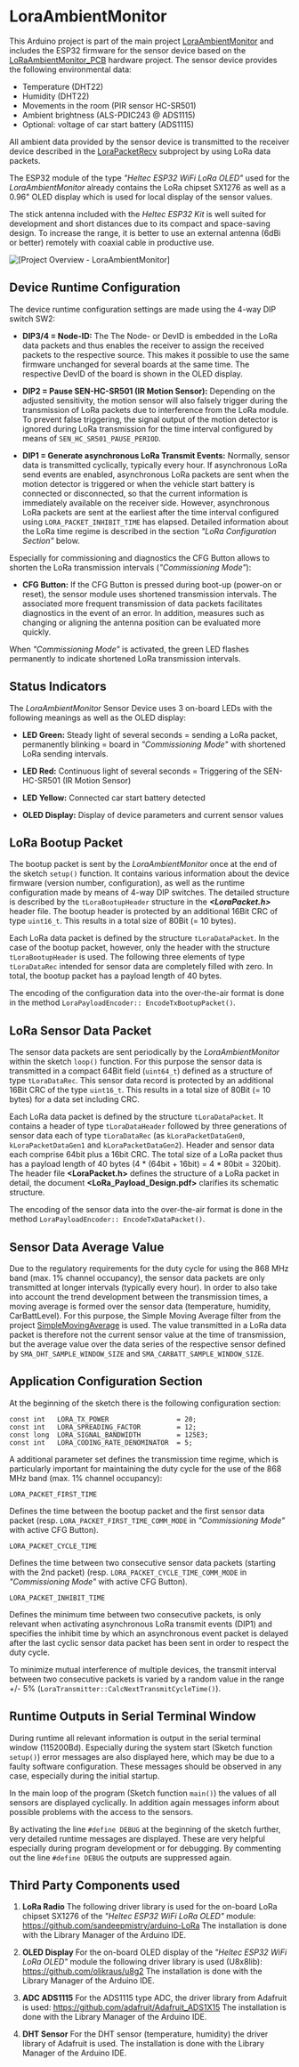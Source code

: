 ﻿# LoraAmbientMonitor

This Arduino project is part of the main project [LoraAmbientMonitor](https://github.com/ronaldsieber/LoraAmbientMonitor) and includes the ESP32 firmware for the sensor device based on the [LoRaAmbientMonitor_PCB](https://github.com/ronaldsieber/LoRaAmbientMonitor_PCB) hardware project. The sensor device provides the following environmental data:

- Temperature (DHT22)
- Humidity (DHT22)
- Movements in the room (PIR sensor HC-SR501)
- Ambient brightness (ALS-PDIC243 @ ADS1115)
- Optional: voltage of car start battery (ADS1115)

All ambient data provided by the sensor device is transmitted to the receiver device described in the [LoraPacketRecv](https://github.com/ronaldsieber/LoraAmbientMonitor/LoraPacketRecv) subproject by using LoRa data packets.

The ESP32 module of the type *"Heltec ESP32 WiFi LoRa OLED"* used for the *LoraAmbientMonitor* already contains the LoRa chipset SX1276 as well as a 0.96" OLED display which is used for local display of the sensor values.

The stick antenna included with the *Heltec ESP32 Kit* is well suited for development and short distances due to its compact and space-saving design. To increase the range, it is better to use an external antenna (6dBi or better) remotely with coaxial cable in productive use.

![\[Project Overview - LoraAmbientMonitor\]](../Documentation/Project_Overview_LoraAmbientMonitor.png)

## Device Runtime Configuration

The device runtime configuration settings are made using the 4-way DIP switch SW2:

- **DIP3/4 = Node-ID:** The The Node- or DevID is embedded in the LoRa data packets and thus enables the receiver to assign the received packets to the respective source. This makes it possible to use the same firmware unchanged for several boards at the same time. The respective DevID of the board is shown in the OLED display.

- **DIP2 = Pause SEN-HC-SR501 (IR Motion Sensor):** Depending on the adjusted sensitivity, the motion sensor will also falsely trigger during the transmission of LoRa packets due to interference from the LoRa module. To prevent false triggering, the signal output of the motion detector is ignored during LoRa transmission for the time interval configured by means of `SEN_HC_SR501_PAUSE_PERIOD`.

- **DIP1 = Generate asynchronous LoRa Transmit Events:** Normally, sensor data is transmitted cyclically, typically every hour. If asynchronous LoRa send events are enabled, asynchronous LoRa packets are sent when the motion detector is triggered or when the vehicle start battery is connected or disconnected, so that the current information is immediately available on the receiver side. However, asynchronous LoRa packets are sent at the earliest after the time interval configured using `LORA_PACKET_INHIBIT_TIME` has elapsed. Detailed information about the LoRa time regime is described in the section *"LoRa Configuration Section"* below.

Especially for commissioning and diagnostics the CFG Button allows to shorten the LoRa transmission intervals (*"Commissioning Mode"*):

- **CFG Button:** If the CFG Button is pressed during boot-up (power-on or reset), the sensor module uses shortened transmission intervals. The associated more frequent transmission of data packets facilitates diagnostics in the event of an error. In addition, measures such as changing or aligning the antenna position can be evaluated more quickly.

When *"Commissioning Mode"* is activated, the green LED flashes permanently to indicate shortened LoRa transmission intervals.

## Status Indicators

The *LoraAmbientMonitor* Sensor Device uses 3 on-board LEDs with the following meanings as well as the OLED display:

- **LED Green:** Steady light of several seconds = sending a LoRa packet, permanently blinking = board in *"Commissioning Mode"* with shortened LoRa sending intervals.

- **LED Red:** Continuous light of several seconds = Triggering of the SEN-HC-SR501 (IR Motion Sensor)

- **LED Yellow:** Connected car start battery detected

- **OLED Display:** Display of device parameters and current sensor values

## LoRa Bootup Packet

The bootup packet is sent by the *LoraAmbientMonitor* once at the end of the sketch `setup()` function. It contains various information about the device firmware (version number, configuration), as well as the runtime configuration made by means of 4-way DIP switches. The detailed structure is described by the `tLoraBootupHeader` structure in the ***<LoraPacket.h>*** header file. The bootup header is protected by an additional 16Bit CRC of type `uint16_t`. This results in a total size of 80Bit (= 10 bytes).

Each LoRa data packet is defined by the structure `tLoraDataPacket`. In the case of the bootup packet, however, only the header with the structure `tLoraBootupHeader` is used. The following three elements of type `tLoraDataRec` intended for sensor data are completely filled with zero. In total, the bootup packet has a payload length of 40 bytes.

The encoding of the configuration data into the over-the-air format is done in the method `LoraPayloadEncoder:: EncodeTxBootupPacket()`.

## LoRa Sensor Data Packet

The sensor data packets are sent periodically by the *LoraAmbientMonitor* within the sketch `loop()` function. For this purpose the sensor data is transmitted in a compact 64Bit field (`uint64_t`) defined as a structure of type `tLoraDataRec`. This sensor data record is protected by an additional 16Bit CRC of the type `uint16_t`. This results in a total size of 80Bit (= 10 bytes) for a data set including CRC.

Each LoRa data packet is defined by the structure `tLoraDataPacket`. It contains a header of type `tLoraDataHeader` followed by three generations of sensor data each of type `tLoraDataRec` (as `kLoraPacketDataGen0`, `kLoraPacketDataGen1` and `kLoraPacketDataGen2`). Header and sensor data each comprise 64bit plus a 16bit CRC. The total size of a LoRa packet thus has a payload length of 40 bytes (4 * (64bit + 16bit) = 4 * 80bit = 320bit). The header file **<LoraPacket.h>** defines the structure of a LoRa packet in detail, the document **<LoRa_Payload_Design.pdf>** clarifies its schematic structure.

The encoding of the sensor data into the over-the-air format is done in the method `LoraPayloadEncoder:: EncodeTxDataPacket()`.

## Sensor Data Average Value

Due to the regulatory requirements for the duty cycle for using the 868 MHz band (max. 1% channel occupancy), the sensor data packets are only transmitted at longer intervals (typically every hour). In order to also take into account the trend development between the transmission times, a moving average is formed over the sensor data (temperature, humidity, CarBattLevel). For this purpose, the Simple Moving Average filter from the project [SimpleMovingAverage](https://github.com/ronaldsieber/SimpleMovingAverage) is used. The value transmitted in a LoRa data packet is therefore not the current sensor value at the time of transmission, but the average value over the data series of the respective sensor defined by `SMA_DHT_SAMPLE_WINDOW_SIZE` and `SMA_CARBATT_SAMPLE_WINDOW_SIZE`.

## Application Configuration Section

At the beginning of the sketch there is the following configuration section:

    const int   LORA_TX_POWER                 = 20;
    const int   LORA_SPREADING_FACTOR         = 12;
    const long  LORA_SIGNAL_BANDWIDTH         = 125E3;
    const int   LORA_CODING_RATE_DENOMINATOR  = 5;

A additional parameter set defines the transmission time regime, which is particularly important for maintaining the duty cycle for the use of the 868 MHz band (max. 1% channel occupancy):

    LORA_PACKET_FIRST_TIME
Defines the time between the bootup packet and the first sensor data packet (resp. `LORA_PACKET_FIRST_TIME_COMM_MODE` in *"Commissioning Mode"* with active CFG Button).

    LORA_PACKET_CYCLE_TIME
Defines the time between two consecutive sensor data packets (starting with the 2nd packet) (resp. `LORA_PACKET_CYCLE_TIME_COMM_MODE` in *"Commissioning Mode"* with active CFG Button).

    LORA_PACKET_INHIBIT_TIME
Defines the minimum time between two consecutive packets, is only relevant when activating asynchronous LoRa transmit events (DIP1) and specifies the inhibit time by which an asynchronous event packet is delayed after the last cyclic sensor data packet has been sent in order to respect the duty cycle.

To minimize mutual interference of multiple devices, the transmit interval between two consecutive packets is varied by a random value in the range +/- 5% (`LoraTransmitter::CalcNextTransmitCycleTime()`).

## Runtime Outputs in Serial Terminal Window

During runtime all relevant information is output in the serial terminal window (115200Bd). Especially during the system start (Sketch function `setup()`) error messages are also displayed here, which may be due to a faulty software configuration. These messages should be observed in any case, especially during the initial startup.

In the main loop of the program (Sketch function `main()`) the values of all sensors are displayed cyclically. In addition again messages inform about possible problems with the access to the sensors.

By activating the line `#define DEBUG` at the beginning of the sketch further, very detailed runtime messages are displayed. These are very helpful especially during program development or for debugging. By commenting out the line `#define DEBUG` the outputs are suppressed again.

## Third Party Components used

1. **LoRa Radio**
The following driver library is used for the on-board LoRa chipset SX1276 of the *"Heltec ESP32 WiFi LoRa OLED"* module:
https://github.com/sandeepmistry/arduino-LoRa
The installation is done with the Library Manager of the Arduino IDE.

2. **OLED Display**
For the on-board OLED display of the *"Heltec ESP32 WiFi LoRa OLED"* module the following driver library is used (U8x8lib):
https://github.com/olikraus/u8g2
The installation is done with the Library Manager of the Arduino IDE.

3. **ADC ADS1115**
For the ADS1115 type ADC, the driver library from Adafruit is used:
https://github.com/adafruit/Adafruit_ADS1X15
The installation is done with the Library Manager of the Arduino IDE.

4. **DHT Sensor**
For the DHT sensor (temperature, humidity) the driver library of Adafruit is used. The installation is done with the Library Manager of the Arduino IDE.



